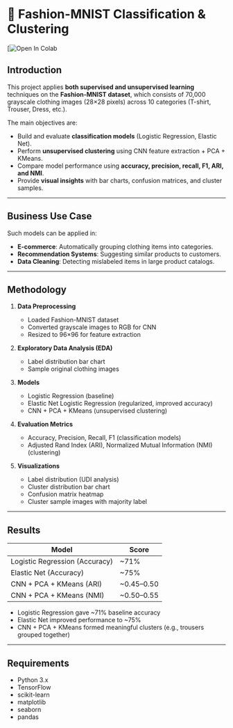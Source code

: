# 🧥 Fashion-MNIST Classification & Clustering  

[![Open In Colab](https://colab.research.google.com/drive/1OUGz2DXUXEbcJq64MWQ6OD8RgNseiEO9?usp=sharing)

##  Introduction  
This project applies **both supervised and unsupervised learning** techniques on the **Fashion-MNIST dataset**, which consists of 70,000 grayscale clothing images (28×28 pixels) across 10 categories (T-shirt, Trouser, Dress, etc.).  

The main objectives are:  
-  Build and evaluate **classification models** (Logistic Regression, Elastic Net).  
-  Perform **unsupervised clustering** using CNN feature extraction + PCA + KMeans.  
-  Compare model performance using **accuracy, precision, recall, F1, ARI, and NMI**.  
-  Provide **visual insights** with bar charts, confusion matrices, and cluster samples.  

---

##  Business Use Case  
Such models can be applied in:  
- **E-commerce**: Automatically grouping clothing items into categories.  
- **Recommendation Systems**: Suggesting similar products to customers.  
- **Data Cleaning**: Detecting mislabeled items in large product catalogs.  

---

##  Methodology  
1. **Data Preprocessing**  
   - Loaded Fashion-MNIST dataset  
   - Converted grayscale images to RGB for CNN  
   - Resized to 96×96 for feature extraction  

2. **Exploratory Data Analysis (EDA)**  
   - Label distribution bar chart  
   - Sample original clothing images  

3. **Models**  
   - Logistic Regression (baseline)  
   - Elastic Net Logistic Regression (regularized, improved accuracy)  
   - CNN + PCA + KMeans (unsupervised clustering)  

4. **Evaluation Metrics**  
   - Accuracy, Precision, Recall, F1 (classification models)  
   - Adjusted Rand Index (ARI), Normalized Mutual Information (NMI) (clustering)  

5. **Visualizations**  
   - Label distribution (UDI analysis)  
   - Cluster distribution bar chart  
   - Confusion matrix heatmap  
   - Cluster sample images with majority label  

---

##  Results  

| Model                          | Score   |
|--------------------------------|---------|
| Logistic Regression (Accuracy) | ~71%    |
| Elastic Net (Accuracy)         | ~75%    |
| CNN + PCA + KMeans (ARI)       | ~0.45–0.50 |
| CNN + PCA + KMeans (NMI)       | ~0.50–0.55 |

- Logistic Regression gave ~71% baseline accuracy  
- Elastic Net improved performance to ~75%  
- CNN + PCA + KMeans formed meaningful clusters (e.g., trousers grouped together)  

---

##  Requirements  
- Python 3.x  
- TensorFlow  
- scikit-learn  
- matplotlib  
- seaborn  
- pandas  


